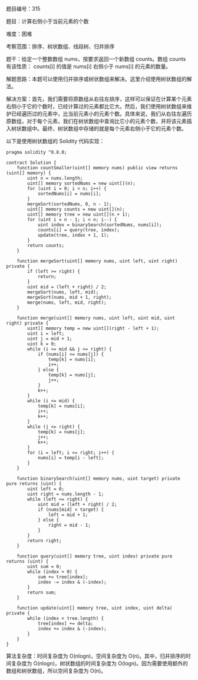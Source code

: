 题目编号：315

题目：计算右侧小于当前元素的个数

难度：困难

考察范围：排序、树状数组、线段树、归并排序

题干：给定一个整数数组 nums，按要求返回一个新数组 counts。数组 counts 有该性质： counts[i] 的值是 nums[i] 右侧小于 nums[i] 的元素的数量。

解题思路：本题可以使用归并排序或树状数组来解决。这里介绍使用树状数组的解法。

解决方案：首先，我们需要将原数组从右往左排序，这样可以保证在计算某个元素右侧小于它的个数时，已经计算过的元素都比它大。然后，我们使用树状数组来维护已经遍历过的元素中，比当前元素小的元素个数。具体来说，我们从右往左遍历原数组，对于每个元素，我们在树状数组中查询比它小的元素个数，并将该元素插入树状数组中。最终，树状数组中存储的就是每个元素右侧小于它的元素个数。

以下是使用树状数组的 Solidity 代码实现：

```
pragma solidity ^0.8.0;

contract Solution {
    function countSmaller(uint[] memory nums) public view returns (uint[] memory) {
        uint n = nums.length;
        uint[] memory sortedNums = new uint[](n);
        for (uint i = 0; i < n; i++) {
            sortedNums[i] = nums[i];
        }
        mergeSort(sortedNums, 0, n - 1);
        uint[] memory counts = new uint[](n);
        uint[] memory tree = new uint[](n + 1);
        for (uint i = n - 1; i < n; i--) {
            uint index = binarySearch(sortedNums, nums[i]);
            counts[i] = query(tree, index);
            update(tree, index + 1, 1);
        }
        return counts;
    }
    
    function mergeSort(uint[] memory nums, uint left, uint right) private {
        if (left >= right) {
            return;
        }
        uint mid = (left + right) / 2;
        mergeSort(nums, left, mid);
        mergeSort(nums, mid + 1, right);
        merge(nums, left, mid, right);
    }
    
    function merge(uint[] memory nums, uint left, uint mid, uint right) private {
        uint[] memory temp = new uint[](right - left + 1);
        uint i = left;
        uint j = mid + 1;
        uint k = 0;
        while (i <= mid && j <= right) {
            if (nums[i] <= nums[j]) {
                temp[k] = nums[i];
                i++;
            } else {
                temp[k] = nums[j];
                j++;
            }
            k++;
        }
        while (i <= mid) {
            temp[k] = nums[i];
            i++;
            k++;
        }
        while (j <= right) {
            temp[k] = nums[j];
            j++;
            k++;
        }
        for (i = left; i <= right; i++) {
            nums[i] = temp[i - left];
        }
    }
    
    function binarySearch(uint[] memory nums, uint target) private pure returns (uint) {
        uint left = 0;
        uint right = nums.length - 1;
        while (left <= right) {
            uint mid = (left + right) / 2;
            if (nums[mid] < target) {
                left = mid + 1;
            } else {
                right = mid - 1;
            }
        }
        return right;
    }
    
    function query(uint[] memory tree, uint index) private pure returns (uint) {
        uint sum = 0;
        while (index > 0) {
            sum += tree[index];
            index -= index & (-index);
        }
        return sum;
    }
    
    function update(uint[] memory tree, uint index, uint delta) private {
        while (index < tree.length) {
            tree[index] += delta;
            index += index & (-index);
        }
    }
}
```

算法复杂度：时间复杂度为 O(nlogn)，空间复杂度为 O(n)。其中，归并排序的时间复杂度为 O(nlogn)，树状数组的时间复杂度为 O(logn)。因为需要使用额外的数组和树状数组，所以空间复杂度为 O(n)。